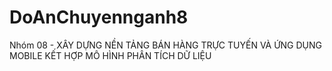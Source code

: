 # DoAnChuyennganh8
Nhóm 08 - XÂY DỰNG NỀN TẢNG BÁN HÀNG TRỰC TUYẾN VÀ ỨNG DỤNG MOBILE KẾT HỢP MÔ HÌNH PHÂN TÍCH DỮ LIỆU

